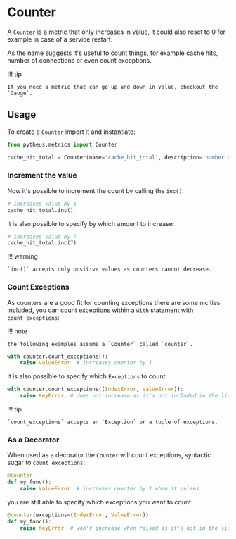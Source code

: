 # Counter

A `Counter` is a metric that only increases in value, it could also reset to 0 for example in case of a service restart.

As the name suggests it's useful to count things, for example cache hits, number of connections or even count exceptions.

!!! tip

    If you need a metric that can go up and down in value, checkout the `Gauge`.

## Usage

To create a `Counter` import it and instantiate:

```python
from pytheus.metrics import Counter

cache_hit_total = Counter(name='cache_hit_total', description='number of times the cache got it')
```

### Increment the value

Now it's possible to increment the count by calling the `inc()`:

```python
# increases value by 1
cache_hit_total.inc()
```

it is also possible to specify by which amount to increase:

```python
# increases value by 7
cache_hit_total.inc(7)
```

!!! warning

    `inc()` accepts only positive values as counters cannot decrease.

### Count Exceptions

As counters are a good fit for counting exceptions there are some nicities included, you can count exceptions within a `with` statement with `count_exceptions`:

!!! note

    the following examples assume a `Counter` called `counter`.

```python
with counter.count_exceptions():
    raise ValueError  # increases counter by 1
```

It is also possible to specify which `Exceptions` to count:

```python
with counter.count_exceptions((IndexError, ValueError)):
    raise KeyError. # does not increase as it's not included in the list
```

!!! tip

    `count_exceptions` accepts an `Exception` or a tuple of exceptions.

### As a Decorator

When used as a decorator the `Counter` will count exceptions, syntactic sugar to `count_exceptions`:

```python
@counter
def my_func():
    raise ValueError  # increases counter by 1 when it raises
```

you are still able to specify which exceptions you want to count:

```python
@counter(exceptions=(IndexError, ValueError))
def my_func():
    raise KeyError  # won't increase when raised as it's not in the list
```

